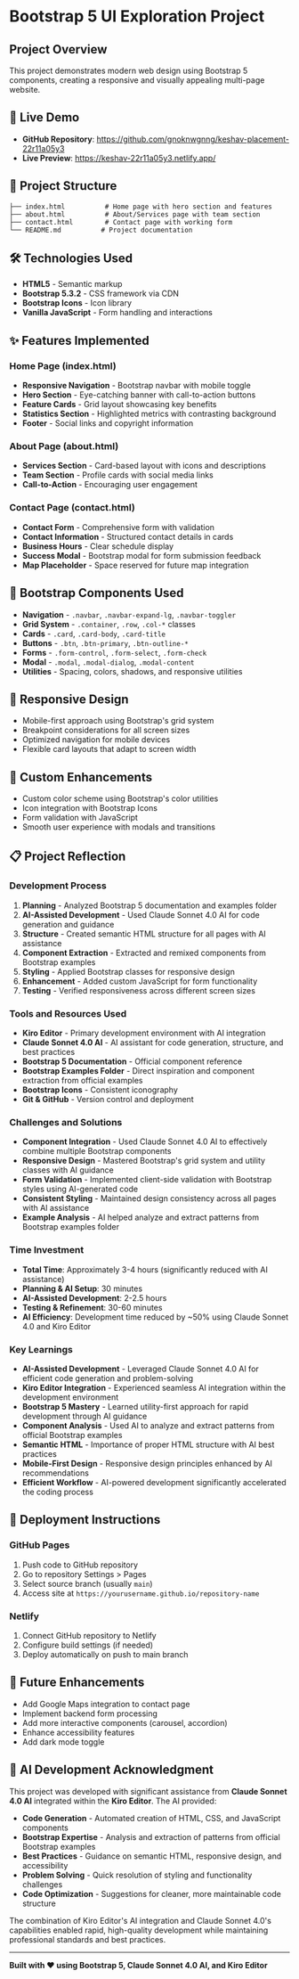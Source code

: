 # Bootstrap 5 UI Exploration Project

## Project Overview
This project demonstrates modern web design using Bootstrap 5 components, creating a responsive and visually appealing multi-page website.

## 🚀 Live Demo
- **GitHub Repository**: https://github.com/gnoknwgnng/keshav-placement-22r11a05y3
- **Live Preview**: https://keshav-22r11a05y3.netlify.app/

## 📁 Project Structure
```
├── index.html          # Home page with hero section and features
├── about.html          # About/Services page with team section
├── contact.html        # Contact page with working form
└── README.md          # Project documentation
```

## 🛠️ Technologies Used
- **HTML5** - Semantic markup
- **Bootstrap 5.3.2** - CSS framework via CDN
- **Bootstrap Icons** - Icon library
- **Vanilla JavaScript** - Form handling and interactions

## ✨ Features Implemented

### Home Page (index.html)
- **Responsive Navigation** - Bootstrap navbar with mobile toggle
- **Hero Section** - Eye-catching banner with call-to-action buttons
- **Feature Cards** - Grid layout showcasing key benefits
- **Statistics Section** - Highlighted metrics with contrasting background
- **Footer** - Social links and copyright information

### About Page (about.html)
- **Services Section** - Card-based layout with icons and descriptions
- **Team Section** - Profile cards with social media links
- **Call-to-Action** - Encouraging user engagement

### Contact Page (contact.html)
- **Contact Form** - Comprehensive form with validation
- **Contact Information** - Structured contact details in cards
- **Business Hours** - Clear schedule display
- **Success Modal** - Bootstrap modal for form submission feedback
- **Map Placeholder** - Space reserved for future map integration

## 🎨 Bootstrap Components Used
- **Navigation** - `.navbar`, `.navbar-expand-lg`, `.navbar-toggler`
- **Grid System** - `.container`, `.row`, `.col-*` classes
- **Cards** - `.card`, `.card-body`, `.card-title`
- **Buttons** - `.btn`, `.btn-primary`, `.btn-outline-*`
- **Forms** - `.form-control`, `.form-select`, `.form-check`
- **Modal** - `.modal`, `.modal-dialog`, `.modal-content`
- **Utilities** - Spacing, colors, shadows, and responsive utilities

## 📱 Responsive Design
- Mobile-first approach using Bootstrap's grid system
- Breakpoint considerations for all screen sizes
- Optimized navigation for mobile devices
- Flexible card layouts that adapt to screen width

## 🔧 Custom Enhancements
- Custom color scheme using Bootstrap's color utilities
- Icon integration with Bootstrap Icons
- Form validation with JavaScript
- Smooth user experience with modals and transitions

## 📋 Project Reflection

### Development Process
1. **Planning** - Analyzed Bootstrap 5 documentation and examples folder
2. **AI-Assisted Development** - Used Claude Sonnet 4.0 AI for code generation and guidance
3. **Structure** - Created semantic HTML structure for all pages with AI assistance
4. **Component Extraction** - Extracted and remixed components from Bootstrap examples
5. **Styling** - Applied Bootstrap classes for responsive design
6. **Enhancement** - Added custom JavaScript for form functionality
7. **Testing** - Verified responsiveness across different screen sizes

### Tools and Resources Used
- **Kiro Editor** - Primary development environment with AI integration
- **Claude Sonnet 4.0 AI** - AI assistant for code generation, structure, and best practices
- **Bootstrap 5 Documentation** - Official component reference
- **Bootstrap Examples Folder** - Direct inspiration and component extraction from official examples
- **Bootstrap Icons** - Consistent iconography
- **Git & GitHub** - Version control and deployment

### Challenges and Solutions
- **Component Integration** - Used Claude Sonnet 4.0 AI to effectively combine multiple Bootstrap components
- **Responsive Design** - Mastered Bootstrap's grid system and utility classes with AI guidance
- **Form Validation** - Implemented client-side validation with Bootstrap styles using AI-generated code
- **Consistent Styling** - Maintained design consistency across all pages with AI assistance
- **Example Analysis** - AI helped analyze and extract patterns from Bootstrap examples folder

### Time Investment
- **Total Time**: Approximately 3-4 hours (significantly reduced with AI assistance)
- **Planning & AI Setup**: 30 minutes
- **AI-Assisted Development**: 2-2.5 hours
- **Testing & Refinement**: 30-60 minutes
- **AI Efficiency**: Development time reduced by ~50% using Claude Sonnet 4.0 and Kiro Editor

### Key Learnings
- **AI-Assisted Development** - Leveraged Claude Sonnet 4.0 AI for efficient code generation and problem-solving
- **Kiro Editor Integration** - Experienced seamless AI integration within the development environment
- **Bootstrap 5 Mastery** - Learned utility-first approach for rapid development through AI guidance
- **Component Analysis** - Used AI to analyze and extract patterns from official Bootstrap examples
- **Semantic HTML** - Importance of proper HTML structure with AI best practices
- **Mobile-First Design** - Responsive design principles enhanced by AI recommendations
- **Efficient Workflow** - AI-powered development significantly accelerated the coding process

## 🚀 Deployment Instructions

### GitHub Pages
1. Push code to GitHub repository
2. Go to repository Settings > Pages
3. Select source branch (usually `main`)
4. Access site at `https://yourusername.github.io/repository-name`

### Netlify
1. Connect GitHub repository to Netlify
2. Configure build settings (if needed)
3. Deploy automatically on push to main branch

## 📝 Future Enhancements
- Add Google Maps integration to contact page
- Implement backend form processing
- Add more interactive components (carousel, accordion)
- Enhance accessibility features
- Add dark mode toggle

## 🤖 AI Development Acknowledgment

This project was developed with significant assistance from **Claude Sonnet 4.0 AI** integrated within the **Kiro Editor**. The AI provided:

- **Code Generation** - Automated creation of HTML, CSS, and JavaScript components
- **Bootstrap Expertise** - Analysis and extraction of patterns from official Bootstrap examples
- **Best Practices** - Guidance on semantic HTML, responsive design, and accessibility
- **Problem Solving** - Quick resolution of styling and functionality challenges
- **Code Optimization** - Suggestions for cleaner, more maintainable code structure

The combination of Kiro Editor's AI integration and Claude Sonnet 4.0's capabilities enabled rapid, high-quality development while maintaining professional standards and best practices.

---

**Built with ❤️ using Bootstrap 5, Claude Sonnet 4.0 AI, and Kiro Editor**
